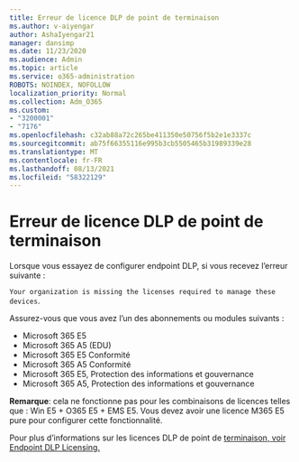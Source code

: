 ```yaml
---
title: Erreur de licence DLP de point de terminaison
ms.author: v-aiyengar
author: AshaIyengar21
manager: dansimp
ms.date: 11/23/2020
ms.audience: Admin
ms.topic: article
ms.service: o365-administration
ROBOTS: NOINDEX, NOFOLLOW
localization_priority: Normal
ms.collection: Adm_O365
ms.custom:
- "3200001"
- "7176"
ms.openlocfilehash: c32ab88a72c265be411350e50756f5b2e1e3337c
ms.sourcegitcommit: ab75f66355116e995b3cb5505465b31989339e28
ms.translationtype: MT
ms.contentlocale: fr-FR
ms.lasthandoff: 08/13/2021
ms.locfileid: "58322129"
---
```

# <a name="endpoint-dlp-licensing-error"></a>Erreur de licence DLP de point de terminaison

Lorsque vous essayez de configurer endpoint DLP, si vous recevez l’erreur suivante :

`Your organization is missing the licenses required to manage these devices`.

Assurez-vous que vous avez l’un des abonnements ou modules suivants :

- Microsoft 365 E5
- Microsoft 365 A5 (EDU)
- Microsoft 365 E5 Conformité
- Microsoft 365 A5 Conformité
- Microsoft 365 E5, Protection des informations et gouvernance
- Microsoft 365 A5, Protection des informations et gouvernance

**Remarque**: cela ne fonctionne pas pour les combinaisons de licences telles que : Win E5 + O365 E5 + EMS E5. Vous devez avoir une licence M365 E5 pure pour configurer cette fonctionnalité.

Pour plus d’informations sur les licences DLP de point de [terminaison, voir Endpoint DLP Licensing.](https://docs.microsoft.com/microsoft-365/compliance/endpoint-dlp-getting-started#onboarding-devices-into-device-management)
